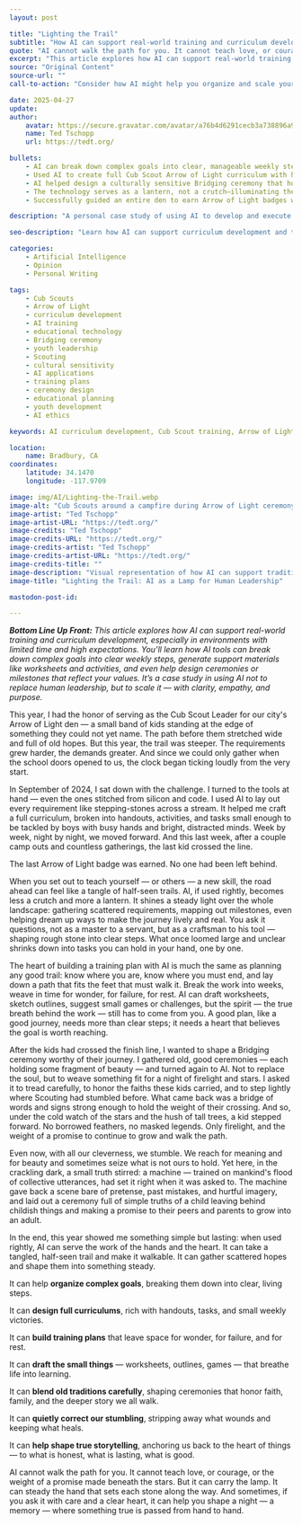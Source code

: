 ```yaml
---
layout: post

title: "Lighting the Trail"
subtitle: "How AI can support real-world training and curriculum development with clarity, empathy, and purpose"
quote: "AI cannot walk the path for you. It cannot teach love, or courage, or the weight of a promise made beneath the stars. But it can carry the lamp."
excerpt: "This article explores how AI can support real-world training and curriculum development, especially in environments with limited time and high expectations, showing how AI tools can break down complex goals into clear weekly steps while preserving the human heart of leadership."
source: "Original Content"
source-url: ""
call-to-action: "Consider how AI might help you organize and scale your own teaching or leadership challenges"

date: 2025-04-27
update:
author:
    avatar: https://secure.gravatar.com/avatar/a76b4d6291cecb3a738896a971bfb903?s=512&d=mp&r=g
    name: Ted Tschopp
    url: https://tedt.org/

bullets:
    - AI can break down complex goals into clear, manageable weekly steps for curriculum development
    - Used AI to create full Cub Scout Arrow of Light curriculum with handouts, activities, and tasks
    - AI helped design a culturally sensitive Bridging ceremony that honored faith and avoided past mistakes
    - The technology serves as a lantern, not a crutch—illuminating the path while preserving human leadership
    - Successfully guided an entire den to earn Arrow of Light badges with no one left behind

description: "A personal case study of using AI to develop and execute a complete Cub Scout Arrow of Light curriculum, demonstrating how artificial intelligence can support human leadership in training and ceremony design while maintaining cultural sensitivity and educational effectiveness."

seo-description: "Learn how AI can support curriculum development and training. Real-world case study of using AI for Cub Scout Arrow of Light program, including ceremony design and cultural sensitivity."

categories: 
    - Artificial Intelligence
    - Opinion
    - Personal Writing 

tags: 
    - Cub Scouts
    - Arrow of Light
    - curriculum development
    - AI training
    - educational technology
    - Bridging ceremony
    - youth leadership
    - Scouting
    - cultural sensitivity
    - AI applications
    - training plans
    - ceremony design
    - educational planning
    - youth development
    - AI ethics

keywords: AI curriculum development, Cub Scout training, Arrow of Light program, AI educational planning, ceremony design with AI, youth leadership

location:
    name: Bradbury, CA
coordinates:
    latitude: 34.1470
    longitude: -117.9709

image: img/AI/Lighting-the-Trail.webp
image-alt: "Cub Scouts around a campfire during Arrow of Light ceremony, representing AI-supported traditional values"
image-artist: "Ted Tschopp"
image-artist-URL: "https://tedt.org/"
image-credits: "Ted Tschopp"
image-credits-URL: "https://tedt.org/"
image-credits-artist: "Ted Tschopp"
image-credits-artist-URL: "https://tedt.org/"
image-credits-title: ""
image-description: "Visual representation of how AI can support traditional learning and ceremonial experiences while preserving their human essence"
image-title: "Lighting the Trail: AI as a Lamp for Human Leadership"

mastodon-post-id: 

---
```


_**Bottom Line Up Front:**_ _This article explores how AI can support real-world training and curriculum development, especially in environments with limited time and high expectations. You’ll learn how AI tools can break down complex goals into clear weekly steps, generate support materials like worksheets and activities, and even help design ceremonies or milestones that reflect your values. It’s a case study in using AI not to replace human leadership, but to scale it — with clarity, empathy, and purpose._

This year, I had the honor of serving as the Cub Scout Leader for our city's Arrow of Light den — a small band of kids standing at the edge of something they could not yet name. The path before them stretched wide and full of old hopes. But this year, the trail was steeper. The requirements grew harder, the demands greater. And since we could only gather when the school doors opened to us, the clock began ticking loudly from the very start.

In September of 2024, I sat down with the challenge. I turned to the tools at hand — even the ones stitched from silicon and code. I used AI to lay out every requirement like stepping-stones across a stream. It helped me craft a full curriculum, broken into handouts, activities, and tasks small enough to be tackled by boys with busy hands and bright, distracted minds. Week by week, night by night, we moved forward. And this last week, after a couple camp outs and countless gatherings, the last kid crossed the line. 

The last Arrow of Light badge was earned. No one had been left behind.

When you set out to teach yourself — or others — a new skill, the road ahead can feel like a tangle of half-seen trails. AI, if used rightly, becomes less a crutch and more a lantern. It shines a steady light over the whole landscape: gathering scattered requirements, mapping out milestones, even helping dream up ways to make the journey lively and real. You ask it questions, not as a master to a servant, but as a craftsman to his tool — shaping rough stone into clear steps. What once loomed large and unclear shrinks down into tasks you can hold in your hand, one by one.

The heart of building a training plan with AI is much the same as planning any good trail: know where you are, know where you must end, and lay down a path that fits the feet that must walk it. Break the work into weeks, weave in time for wonder, for failure, for rest. AI can draft worksheets, sketch outlines, suggest small games or challenges, but the spirit — the true breath behind the work — still has to come from you. A good plan, like a good journey, needs more than clear steps; it needs a heart that believes the goal is worth reaching.

After the kids had crossed the finish line, I wanted to shape a Bridging ceremony worthy of their journey. I gathered old, good ceremonies — each holding some fragment of beauty — and turned again to AI. Not to replace the soul, but to weave something fit for a night of firelight and stars. I asked it to tread carefully, to honor the faiths these kids carried, and to step lightly where Scouting had stumbled before. What came back was a bridge of words and signs strong enough to hold the weight of their crossing. And so, under the cold watch of the stars and the hush of tall trees, a kid stepped forward. No borrowed feathers, no masked legends. Only firelight, and the weight of a promise to continue to grow and walk the path.

Even now, with all our cleverness, we stumble. We reach for meaning and for beauty and sometimes seize what is not ours to hold. Yet here, in the crackling dark, a small truth stirred: a machine — trained on mankind's flood of collective utterances, had set it right when it was asked to. The machine gave back a scene bare of pretense, past mistakes, and hurtful imagery, and laid out a ceremony full of simple truths of a child leaving behind childish things and making a promise to their peers and parents to grow into an adult.

In the end, this year showed me something simple but lasting: when used rightly, AI can serve the work of the hands and the heart. It can take a tangled, half-seen trail and make it walkable. It can gather scattered hopes and shape them into something steady.

It can help **organize complex goals**, breaking them down into clear, living steps.

It can **design full curriculums**, rich with handouts, tasks, and small weekly victories.

It can **build training plans** that leave space for wonder, for failure, and for rest.

It can **draft the small things** — worksheets, outlines, games — that breathe life into learning.

It can **blend old traditions carefully**, shaping ceremonies that honor faith, family, and the deeper story we all walk.

It can **quietly correct our stumbling**, stripping away what wounds and keeping what heals.

It can **help shape true storytelling**, anchoring us back to the heart of things — to what is honest, what is lasting, what is good.

AI cannot walk the path for you. It cannot teach love, or courage, or the weight of a promise made beneath the stars. But it can carry the lamp. It can steady the hand that sets each stone along the way. And sometimes, if you ask it with care and a clear heart, it can help you shape a night — a memory — where something true is passed from hand to hand.